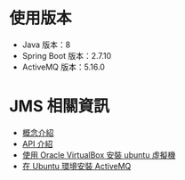 # 使用版本
* Java 版本：8
* Spring Boot 版本：2.7.10
* ActiveMQ 版本：5.16.0

# JMS 相關資訊
* [概念介紹](https://chambray-pincushion-612.notion.site/JMS-MQTT-Active-MQ-6fe30a34a6234c44ae1e144d07866bbb?pvs=4)
* [API 介紹](https://chambray-pincushion-612.notion.site/JMS-Java-Message-Service-API-14db27b7ee4042a082c0f4c2644497ce?pvs=4)
* [使用 Oracle VirtualBox 安裝 ubuntu 虛擬機](https://chambray-pincushion-612.notion.site/Oracle-VirtualBox-ubuntu-1c5260b74fd248369e55c26547bad76c?pvs=4)
* [在 Ubuntu 環境安裝 ActiveMQ](https://chambray-pincushion-612.notion.site/ActiveMQ-e24ac236ac154f3dab9396bbb4cb8846?pvs=4)